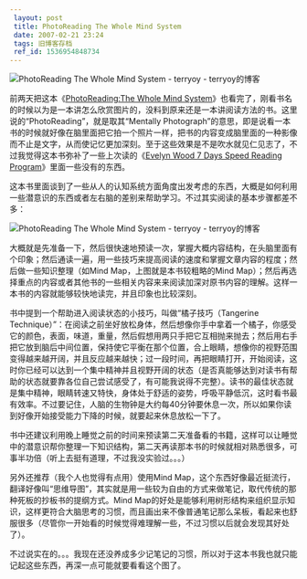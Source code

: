 ```yaml
---
 layout: post
 title: PhotoReading The Whole Mind System
 date: 2007-02-21 23:24
 tags: 旧博客存档
 ref_id: 1536954848734
---
```

![PhotoReading The Whole Mind System - terryoy -
terryoy的博客](http://imglf6.nosdn0.126.net/img/d3RhVFdGTXZTU3FWYjUvU0NEZTFhclIyWWVKQnRabUJ6aFhhMWdVWEtZbWlIOEVzMGs3UFh3PT0.jpg)



前两天把这本《[PhotoReading:The Whole Mind
System](http://www.yourbooklib.com/ShowBook.asp?BookId=1441)》也看完了，刚看书名的时候以为是一本讲怎么欣赏图片的，没料到原来还是一本讲阅读方法的书。这里说的“PhotoReading”，就是取其“Mentally
Photograph”的意思，即是说看一本书的时候就好像在脑里面把它拍一个照片一样，把书的内容变成脑里面的一种影像而不止是文字，从而使记忆更加深刻。至于这些效果是不是吹水就见仁见志了，不过我觉得这本书弥补了一些上次读的《[Evelyn
Wood 7 Days Speed Reading
Program](http://terryoy2002.spaces.live.com/blog/cns!E852F37E48F28286!1090.entry)》里面一些没有的东西。



这本书里面谈到了一些从人的认知系统方面角度出发考虑的东西，大概是如何利用一些潜意识的东西或者左右脑的差别来帮助学习。不过其实阅读的基本步骤都差不多：

![PhotoReading The Whole Mind System - terryoy -
terryoy的博客](http://imglf3.nosdn0.126.net/img/d3RhVFdGTXZTU3FWYjUvU0NEZTFhcFlGTXg4WUhVMWpLa2ZSQXRFNXJIZ2lCa2dJMEhsd2ZnPT0.jpg)

大概就是先准备一下，然后很快速地预读一次，掌握大概内容结构，在头脑里面有个印象；然后通读一遍，用一些技巧来提高阅读的速度和掌握文章内容的程度；然后做一些知识整理（如Mind
Map，上图就是本书较粗略的Mind
Map）；然后再选择重点的内容或者其他书的一些相关内容来来阅读加深对原书内容的理解。这样一本书的内容就能够较快地读完，并且印象也比较深刻。



书中提到一个帮助进入阅读状态的小技巧，叫做“橘子技巧（Tangerine
Technique）”：在阅读之前坐好放松身体，然后想像你手中拿着一个橘子，你感受它的颜色，表面，味道，重量，然后假想用两只手把它互相抛来抛去；然后用右手把它放到脑后中间位置，保持使它平衡在那个位置，合上眼睛，想像你的视野范围变得越来越开阔，并且反应越来越快；过一段时间，再把眼睛打开，开始阅读，这时你已经可以达到一个集中精神并且视野开阔的状态（是否真能够达到对读书有帮助的状态就要靠各位自己尝试感受了，有可能我说得不完整）。读书的最佳状态就是集中精神，眼睛转速又特快，身体处于舒适的姿势，呼吸平静低沉，这时看书最有效率。不过要记住，人脑的生物钟是大约每40分钟要休息一次，所以如果你读到好像开始接受能力下降的时候，就要起来休息放松一下了。



书中还建议利用晚上睡觉之前的时间来预读第二天准备看的书籍，这样可以让睡觉中的潜意识帮你整理一下知识结构，第二天再读那本书的时候就相对熟悉很多，可事半功倍（听上去挺有道理，不过我没实验过。。。）



另外还推荐（我个人也觉得有点用）使用Mind
Map，这个东西好像最近挺流行，翻译好像叫“思维导图”，其实就是用一些较为自由的方式来做笔记，取代传统的那种死板的抄板书的提纲方式。Mind
Map的好处是能够利用树形结构来组织显示知识，这样更符合大脑思考的习惯，而且画出来不像普通笔记那么呆板，看起来也舒服很多（尽管你一开始看的时候觉得难理解一些，不过习惯以后就会发现其好处了）。



不过说实在的。。。我现在还没养成多少记笔记的习惯，所以对于这本书我也就只能记起这些东西，再深一点可能就要看看这个图了。

